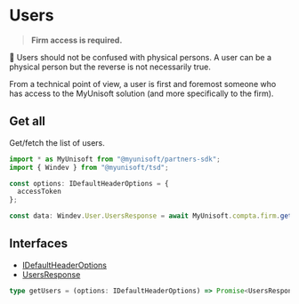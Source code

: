 # Users
> **Firm access is required.**

📢 Users should not be confused with physical persons. A user can be a physical person but the reverse is not necessarily true.

From a technical point of view, a user is first and foremost someone who has access to the MyUnisoft solution (and more specifically to the firm).


## Get all

Get/fetch the list of users.

```ts
import * as MyUnisoft from "@myunisoft/partners-sdk";
import { Windev } from "@myunisoft/tsd";

const options: IDefaultHeaderOptions = {
  accessToken
};

const data: Windev.User.UsersResponse = await MyUnisoft.compta.firm.getUsers(options);
```

## Interfaces
- [IDefaultHeaderOptions](../../../interfaces/common.md)
- [UsersResponse](https://github.com/MyUnisoft/tsd/blob/main/types/windev/user.d.ts#L49)

```ts
type getUsers = (options: IDefaultHeaderOptions) => Promise<UsersResponse>;
```
